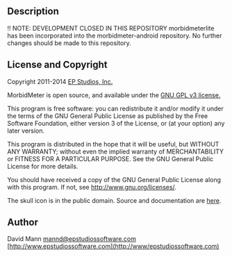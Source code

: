 ## Description 
!! NOTE: DEVELOPMENT CLOSED IN THIS REPOSITORY
morbidmeterlite has been incorporated into the morbidmeter-android repository.  No further changes should be made to this repository.

## License and Copyright
Copyright 2011-2014 [EP Studios, Inc.](http://www.epstudiossoftware.com)

MorbidMeter is open source, and available under the 
[GNU GPL v3 license.](//http://www.gnu.org/licenses/gpl.html)

This program is free software: you can redistribute it and/or modify
it under the terms of the GNU General Public License as published by
the Free Software Foundation, either version 3 of the License, or
(at your option) any later version.

This program is distributed in the hope that it will be useful,
but WITHOUT ANY WARRANTY; without even the implied warranty of
MERCHANTABILITY or FITNESS FOR A PARTICULAR PURPOSE.  See the
GNU General Public License for more details.

You should have received a copy of the GNU General Public License
along with this program.  If not, see <http://www.gnu.org/licenses/>.

The skull icon is in the public domain.  Source and documentation are
[here](//http://www.clker.com/clipart-80943.html).

## Author
David Mann
[mannd@epstudiossoftware.com](mailto:mannd@epstudiossoftware.com)  
[http://www.epstudiossoftware.com](http://www/epstudiossoftware.com)   

